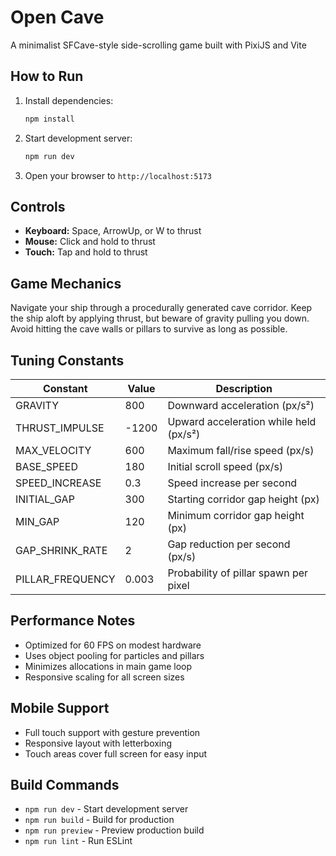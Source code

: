 # Open Cave

A minimalist SFCave-style side-scrolling game built with PixiJS and Vite

## How to Run

1. Install dependencies:
   ```bash
   npm install
   ```

2. Start development server:
   ```bash
   npm run dev
   ```

3. Open your browser to `http://localhost:5173`

## Controls

- **Keyboard:** Space, ArrowUp, or W to thrust
- **Mouse:** Click and hold to thrust
- **Touch:** Tap and hold to thrust

## Game Mechanics

Navigate your ship through a procedurally generated cave corridor. Keep the ship aloft by applying thrust, but beware of gravity pulling you down. Avoid hitting the cave walls or pillars to survive as long as possible.

## Tuning Constants

| Constant | Value | Description |
|----------|-------|-------------|
| GRAVITY | 800 | Downward acceleration (px/s²) |
| THRUST_IMPULSE | -1200 | Upward acceleration while held (px/s²) |
| MAX_VELOCITY | 600 | Maximum fall/rise speed (px/s) |
| BASE_SPEED | 180 | Initial scroll speed (px/s) |
| SPEED_INCREASE | 0.3 | Speed increase per second |
| INITIAL_GAP | 300 | Starting corridor gap height (px) |
| MIN_GAP | 120 | Minimum corridor gap height (px) |
| GAP_SHRINK_RATE | 2 | Gap reduction per second (px/s) |
| PILLAR_FREQUENCY | 0.003 | Probability of pillar spawn per pixel |

## Performance Notes

- Optimized for 60 FPS on modest hardware
- Uses object pooling for particles and pillars
- Minimizes allocations in main game loop
- Responsive scaling for all screen sizes

## Mobile Support

- Full touch support with gesture prevention
- Responsive layout with letterboxing
- Touch areas cover full screen for easy input

## Build Commands

- `npm run dev` - Start development server
- `npm run build` - Build for production
- `npm run preview` - Preview production build
- `npm run lint` - Run ESLint
